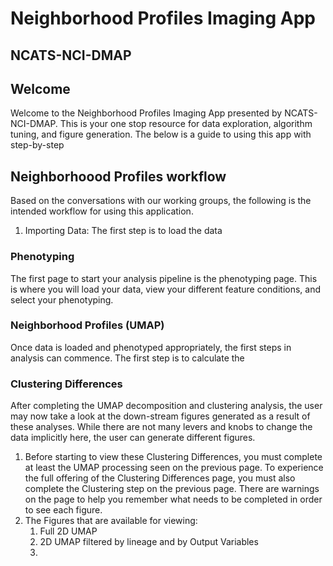 # Neighborhood Profiles Imaging App 
## NCATS-NCI-DMAP

## Welcome
Welcome to the Neighborhood Profiles Imaging App presented by NCATS-NCI-DMAP. This is your one stop resource for data exploration, algorithm tuning, and figure generation. The below is a guide to using this app with step-by-step 

## Neighborhoood Profiles workflow
Based on the conversations with our working groups, the following is the intended workflow for using this application.  
1. Importing Data: The first step is to load the data 


### Phenotyping
The first page to start your analysis pipeline is the phenotyping page. This is where you will load your data, view your different feature conditions, and select your phenotyping. 

### Neighborhood Profiles (UMAP)
Once data is loaded and phenotyped appropriately, the first steps in analysis can commence. The first step is to calculate the 

### Clustering Differences
After completing the UMAP decomposition and clustering analysis, the user may now take a look at the down-stream figures generated as a result of these analyses. While there are not many levers and knobs to change the data implicitly here, the user can generate different figures.
1. Before starting to view these Clustering Differences, you must complete at least the UMAP processing seen on the previous page. To experience the full offering of the Clustering Differences page, you must also complete the Clustering step on the previous page. There are warnings on the page to help you remember what needs to be completed in order to see each figure.
2. The Figures that are available for viewing:  
    1. Full 2D UMAP
    2. 2D UMAP filtered by lineage and by Output Variables
    3. 